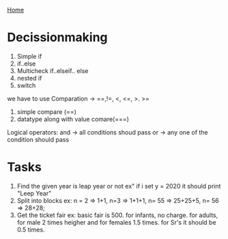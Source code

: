 [Home](Readme.md)
# Decissionmaking
1. Simple if
1. if..else
1. Multicheck if..elseif.. else
1. nested if
1. switch

we have to use Comparation -> ==,!=, <, <=, >. >=
1. simple compare (==)
1. datatype along with value comare(===)

Logical operators:
and -> all conditions shoud pass
or -> any one of the condition should pass


# Tasks
1. Find the given year is leap year or not
    ex" if i set y = 2020 it should print "Leep Year"
1. Split into blocks
   ex: 
    n = 2 => 1+1,
    n=3 => 1+1+1,
    n= 55 => 25+25+5,
    n= 56 => 28+28;
1. Get the ticket fair
   ex:
   basic fair is 500. 
   for infants, no charge.
   for adults, for male 2 times heigher and for females 1.5 times.
   for Sr's it should be 0.5 times.
   